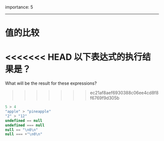 importance: 5

---

# 值的比较

<<<<<<< HEAD
以下表达式的执行结果是？
=======
What will be the result for these expressions?
>>>>>>> ec21af8aef6930388c06ee4cd8f8f6769f9d305b

```js no-beautify
5 > 4
"apple" > "pineapple"
"2" > "12"
undefined == null
undefined === null
null == "\n0\n"
null === +"\n0\n"
```

